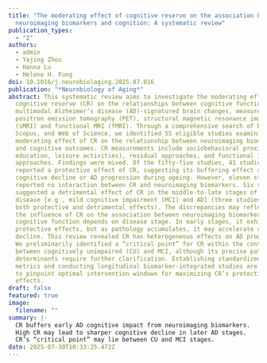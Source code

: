 ```yaml
---
title: "The moderating effect of cognitive reserve on the association between
  neuroimaging biomarkers and cognition: A systematic review"
publication_types:
  - "2"
authors:
  - admin
  - Yajing Zhou
  - Hanna Lu
  - Helene H. Fung
doi: 10.1016/j.neurobiolaging.2025.07.016
publication: "*Neurobiology of Aging*"
abstract: This systematic review aims to investigate the moderating effects of
  cognitive reserve (CR) on the relationships between cognitive function and
  multimodal Alzheimer’s disease (AD)-signatured brain changes, measured by
  positron emission tomography (PET), structural magnetic resonance imaging
  (sMRI) and functional MRI (fMRI). Through a comprehensive search of PubMed,
  Scopus, and Web of Science, we identified 55 eligible studies examining the
  moderating effect of CR on the relationship between neuroimaging biomarkers
  and cognitive outcomes. CR measurements include sociobehavioral proxies (e.g.,
  education, leisure activities), residual approaches, and functional imaging
  approaches. Findings were mixed. Of the fifty-five studies, 41 studies
  reported a protective effect of CR, suggesting its buffering effect against
  cognitive decline or AD progression during ageing. However, eleven studies
  reported no interaction between CR and neuroimaging biomarkers. Six studies
  suggested a detrimental effect of CR in the middle-to-late stages of the
  disease [e.g., mild cognitive impairment (MCI) and AD] (three studies reported
  both protective and detrimental effects). The discrepancies may reflect that
  the influence of CR on the association between neuroimaging biomarkers and
  cognitive function depends on disease stage. In early stages, it exhibits
  protective effects, but as pathology accumulates, it may accelerate cognitive
  decline. This review revealed CR has heterogeneous effects on AD progression.
  We preliminarily identified a “critical point” for CR within the continuum
  between cognitively unimpaired (CU) and MCI, although its precise pathological
  determinants require further clarification. Establishing standardized CR
  metrics and conducting longitudinal biomarker-integrated studies are critical
  to pinpoint optimal intervention windows for maximizing CR’s protective
  effects.
draft: false
featured: true
image:
  filename: ""
summary: |-
  CR buffers early AD cognitive impact from neuroimaging biomarkers.
  High CR may lead to sharper cognitive decline in later AD stages.
  CR’s “critical point” may lie between CU and MCI stages.
date: 2025-07-30T10:33:25.472Z
---
```

